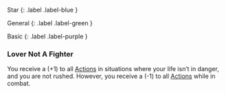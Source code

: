 
Star
{: .label .label-blue }

General
{: .label .label-green }

Basic
{: .label .label-purple }
### Lover Not A Fighter

You receive a (+1) to all [Actions](Core/Terminology#Action) in situations where your life isn’t in danger, and you are not rushed. However, you receive a (-1) to all [Actions](Core/Terminology#Action) while in combat.